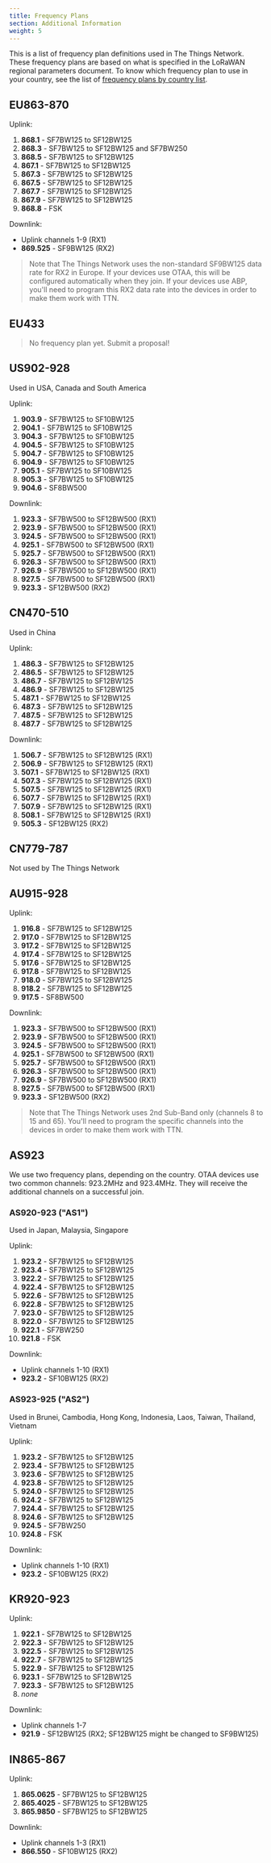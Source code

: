 ```yaml
---
title: Frequency Plans
section: Additional Information
weight: 5
---
```


This is a list of frequency plan definitions used in The Things Network. These frequency plans are based on what is specified in the LoRaWAN regional parameters document. To know which frequency plan to use in your country, see the list of [frequency plans by country list](./frequencies-by-country.md).

## EU863-870

Uplink:

1. **868.1** - SF7BW125 to SF12BW125
2. **868.3** - SF7BW125 to SF12BW125 and SF7BW250
3. **868.5** - SF7BW125 to SF12BW125
4. **867.1** - SF7BW125 to SF12BW125
5. **867.3** - SF7BW125 to SF12BW125
6. **867.5** - SF7BW125 to SF12BW125
7. **867.7** - SF7BW125 to SF12BW125
8. **867.9** - SF7BW125 to SF12BW125
9. **868.8** - FSK

Downlink:

- Uplink channels 1-9 (RX1)
- **869.525** - SF9BW125 (RX2)

> Note that The Things Network uses the non-standard SF9BW125 data rate for RX2 in Europe.
> If your devices use OTAA, this will be configured automatically when they join. If your devices use ABP, you'll need to program this RX2 data rate into the devices in order to make them work with TTN.

## EU433

> No frequency plan yet. Submit a proposal!

## US902-928

Used in USA, Canada and South America

Uplink:

1. **903.9** - SF7BW125 to SF10BW125
2. **904.1** - SF7BW125 to SF10BW125
3. **904.3** - SF7BW125 to SF10BW125
4. **904.5** - SF7BW125 to SF10BW125
5. **904.7** - SF7BW125 to SF10BW125
6. **904.9** - SF7BW125 to SF10BW125
7. **905.1** - SF7BW125 to SF10BW125
8. **905.3** - SF7BW125 to SF10BW125
9. **904.6** - SF8BW500

Downlink:

1. **923.3** - SF7BW500 to SF12BW500 (RX1)
2. **923.9** - SF7BW500 to SF12BW500 (RX1)
3. **924.5** - SF7BW500 to SF12BW500 (RX1)
4. **925.1** - SF7BW500 to SF12BW500 (RX1)
5. **925.7** - SF7BW500 to SF12BW500 (RX1)
6. **926.3** - SF7BW500 to SF12BW500 (RX1)
7. **926.9** - SF7BW500 to SF12BW500 (RX1)
8. **927.5** - SF7BW500 to SF12BW500 (RX1)
9. **923.3** - SF12BW500 (RX2)

## CN470-510

Used in China

Uplink:

1. **486.3** - SF7BW125 to SF12BW125
2. **486.5** - SF7BW125 to SF12BW125
3. **486.7** - SF7BW125 to SF12BW125
4. **486.9** - SF7BW125 to SF12BW125
5. **487.1** - SF7BW125 to SF12BW125
6. **487.3** - SF7BW125 to SF12BW125
7. **487.5** - SF7BW125 to SF12BW125
8. **487.7** - SF7BW125 to SF12BW125

Downlink:

1. **506.7** - SF7BW125 to SF12BW125 (RX1)
2. **506.9** - SF7BW125 to SF12BW125 (RX1)
3. **507.1** - SF7BW125 to SF12BW125 (RX1)
4. **507.3** - SF7BW125 to SF12BW125 (RX1)
5. **507.5** - SF7BW125 to SF12BW125 (RX1)
6. **507.7** - SF7BW125 to SF12BW125 (RX1)
7. **507.9** - SF7BW125 to SF12BW125 (RX1)
8. **508.1** - SF7BW125 to SF12BW125 (RX1)
9. **505.3** - SF12BW125 (RX2)

## CN779-787

Not used by The Things Network

## AU915-928

Uplink:

1. **916.8** - SF7BW125 to SF12BW125
2. **917.0** - SF7BW125 to SF12BW125
3. **917.2** - SF7BW125 to SF12BW125
4. **917.4** - SF7BW125 to SF12BW125
5. **917.6** - SF7BW125 to SF12BW125
6. **917.8** - SF7BW125 to SF12BW125
7. **918.0** - SF7BW125 to SF12BW125
8. **918.2** - SF7BW125 to SF12BW125
9. **917.5** - SF8BW500

Downlink:

1. **923.3** - SF7BW500 to SF12BW500 (RX1)
2. **923.9** - SF7BW500 to SF12BW500 (RX1)
3. **924.5** - SF7BW500 to SF12BW500 (RX1)
4. **925.1** - SF7BW500 to SF12BW500 (RX1)
5. **925.7** - SF7BW500 to SF12BW500 (RX1)
6. **926.3** - SF7BW500 to SF12BW500 (RX1)
7. **926.9** - SF7BW500 to SF12BW500 (RX1)
8. **927.5** - SF7BW500 to SF12BW500 (RX1)
9. **923.3** - SF12BW500 (RX2)

> Note that The Things Network uses 2nd Sub-Band only (channels 8 to 15 and 65). You'll need to program the specific channels into the devices in order to make them work with TTN.

## AS923

We use two frequency plans, depending on the country. OTAA devices use two common channels: 923.2MHz and 923.4MHz. They will receive the additional channels on a successful join.

### AS920-923 ("AS1")

Used in Japan, Malaysia, Singapore

Uplink:

1. **923.2** - SF7BW125 to SF12BW125
2. **923.4** - SF7BW125 to SF12BW125
3. **922.2** - SF7BW125 to SF12BW125
4. **922.4** - SF7BW125 to SF12BW125
5. **922.6** - SF7BW125 to SF12BW125
6. **922.8** - SF7BW125 to SF12BW125
7. **923.0** - SF7BW125 to SF12BW125
8. **922.0** - SF7BW125 to SF12BW125
9. **922.1** - SF7BW250
10. **921.8** - FSK

Downlink:

- Uplink channels 1-10 (RX1)
- **923.2** - SF10BW125 (RX2)

### AS923-925 ("AS2")

Used in Brunei, Cambodia, Hong Kong, Indonesia, Laos, Taiwan, Thailand, Vietnam

Uplink:

1. **923.2** - SF7BW125 to SF12BW125
2. **923.4** - SF7BW125 to SF12BW125
3. **923.6** - SF7BW125 to SF12BW125
4. **923.8** - SF7BW125 to SF12BW125
5. **924.0** - SF7BW125 to SF12BW125
6. **924.2** - SF7BW125 to SF12BW125
7. **924.4** - SF7BW125 to SF12BW125
8. **924.6** - SF7BW125 to SF12BW125
9. **924.5** - SF7BW250
10. **924.8** - FSK

Downlink:

- Uplink channels 1-10 (RX1)
- **923.2** - SF10BW125 (RX2)

## KR920-923

Uplink:

1. **922.1** - SF7BW125 to SF12BW125
2. **922.3** - SF7BW125 to SF12BW125
3. **922.5** - SF7BW125 to SF12BW125
4. **922.7** - SF7BW125 to SF12BW125
5. **922.9** - SF7BW125 to SF12BW125
6. **923.1** - SF7BW125 to SF12BW125
7. **923.3** - SF7BW125 to SF12BW125
8. _none_

Downlink:

- Uplink channels 1-7
- **921.9** - SF12BW125 (RX2; SF12BW125 might be changed to SF9BW125)

## IN865-867

Uplink:

1. **865.0625** - SF7BW125 to SF12BW125
2. **865.4025** - SF7BW125 to SF12BW125
3. **865.9850** - SF7BW125 to SF12BW125

Downlink:

- Uplink channels 1-3 (RX1)
- **866.550** - SF10BW125 (RX2)
